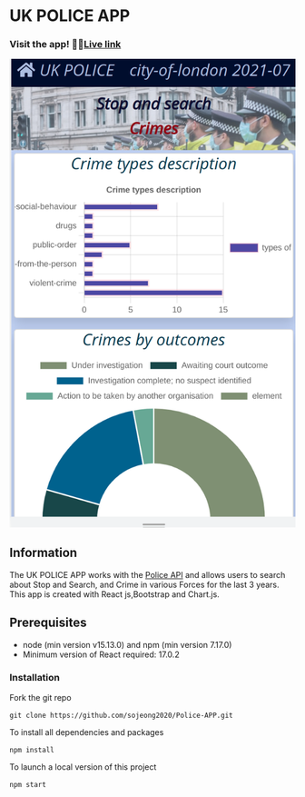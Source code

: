 # UK POLICE APP

### Visit the app! :policeman:[Live link](https://ukpolice.netlify.app)


 <img src="/src/img/crime.png" width="600"> 

## Information

The UK POLICE APP works with the [Police API](https://data.police.uk/docs/) and allows users to search about Stop and Search, and Crime in various Forces for the last 3 years.
This app is created with React js,Bootstrap and Chart.js.

## Prerequisites
- node (min version v15.13.0) and npm (min version 7.17.0)
- Minimum version of React required: 17.0.2

### Installation

Fork the git repo

```
git clone https://github.com/sojeong2020/Police-APP.git
```

To install all dependencies and packages
```
npm install
```

To launch a local version of this project
```
npm start
```








